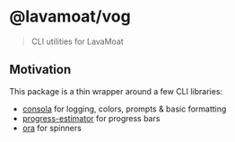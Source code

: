 # @lavamoat/vog

> CLI utilities for LavaMoat

## Motivation

This package is a thin wrapper around a few CLI libraries:

- [consola](https://npm.im/consola) for logging, colors, prompts & basic formatting
- [progress-estimator](https://npm.im/progress-estimator) for progress bars
- [ora](https://npm.im/ora) for spinners
